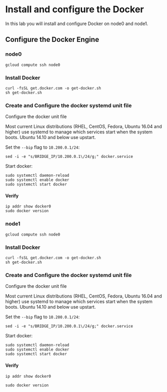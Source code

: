 # Install and configure the Docker

In this lab you will install and configure Docker on node0 and node1.

## Configure the Docker Engine

### node0

```
gcloud compute ssh node0
```

### Install Docker

```
curl -fsSL get.docker.com -o get-docker.sh
sh get-docker.sh
```

### Create and Configure the docker systemd unit file

Configure the docker unit file

Most current Linux distributions (RHEL, CentOS, Fedora, Ubuntu 16.04 and higher) use systemd to manage which services start when the system boots. Ubuntu 14.10 and below use upstart.


Set the `--bip` flag to `10.200.0.1/24`:

```
sed -i -e "s/BRIDGE_IP/10.200.0.1\/24/g;" docker.service
```


Start docker:

```
sudo systemctl daemon-reload
sudo systemctl enable docker
sudo systemctl start docker
```

#### Verify

```
ip addr show docker0
sudo docker version
```


### node1

```
gcloud compute ssh node0
```

### Install Docker

```
curl -fsSL get.docker.com -o get-docker.sh
sh get-docker.sh
```

### Create and Configure the docker systemd unit file

Configure the docker unit file

Most current Linux distributions (RHEL, CentOS, Fedora, Ubuntu 16.04 and higher) use systemd to manage which services start when the system boots. Ubuntu 14.10 and below use upstart.


Set the `--bip` flag to `10.200.0.1/24`:

```
sed -i -e "s/BRIDGE_IP/10.200.0.1\/24/g;" docker.service
```


Start docker:

```
sudo systemctl daemon-reload
sudo systemctl enable docker
sudo systemctl start docker
```

#### Verify

```
ip addr show docker0
```

```
sudo docker version
```
